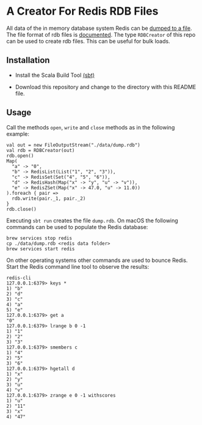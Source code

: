 # A Creator For Redis RDB Files

All data of the in memory database system Redis can be [dumped to a file](https://redis.io/docs/management/persistence/). The file format of rdb files is [documented](https://rdb.fnordig.de/file_format.html#redis-rdb-file-format). 
The type `RDBCreator` of this repo can be used to create rdb files. This can be useful for bulk loads. 


## Installation

* Install the Scala Build Tool [(sbt)](https://www.scala-sbt.org/1.x/docs/Setup.html)

* Download this repository and change to the directory with this README file.

## Usage

Call the methods `open`, `write` and `close` methods as in the following example:

```
val out = new FileOutputStream("./data/dump.rdb")
val rdb = RDBCreator(out)
rdb.open()
Map(
  "a" -> "0",
  "b" -> RedisList(List("1", "2", "3")),
  "c" -> RedisSet(Set("4", "5", "6")),
  "d" -> RedisHash(Map("x" -> "y", "u" -> "v")),
  "e" -> RedisZSet(Map("x" -> 47.0, "u" -> 11.0))
).foreach { pair =>
  rdb.write(pair._1, pair._2)
}
rdb.close()
```

Executing `sbt run` creates the file `dump.rdb`. 
On macOS the following commands can be used to populate the Redis database:

```
brew services stop redis
cp ./data/dump.rdb <redis data folder>
brew services start redis
```
On other operating systems other commands are used to bounce Redis. 
Start the Redis command line tool to observe the results:

```
redis-cli
127.0.0.1:6379> keys *
1) "b"
2) "d"
3) "c"
4) "a"
5) "e"
127.0.0.1:6379> get a
"0"
127.0.0.1:6379> lrange b 0 -1
1) "1"
2) "2"
3) "3"
127.0.0.1:6379> smembers c
1) "4"
2) "5"
3) "6"
127.0.0.1:6379> hgetall d
1) "x"
2) "y"
3) "u"
4) "v"
127.0.0.1:6379> zrange e 0 -1 withscores
1) "u"
2) "11"
3) "x"
4) "47"
```


